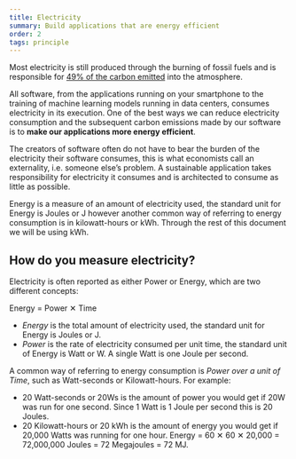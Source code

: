 ```yaml
---
title: Electricity
summary: Build applications that are energy efficient
order: 2
tags: principle
---
```


Most electricity is still produced through the burning of fossil fuels and is responsible for [49% of the carbon emitted](https://ourworldindata.org/co2-and-other-greenhouse-gas-emissions) into the atmosphere.

All software, from the applications running on your smartphone to the training of machine learning models running in data centers, consumes electricity in its execution. One of the best ways we can reduce electricity consumption and the subsequent carbon emissions made by our software is to **make our applications more energy efficient**. 

The creators of software often do not have to bear the burden of the electricity their software consumes, this is what economists call an externality, i.e. someone else’s problem. A sustainable application takes responsibility for electricity it consumes and is architected to consume as little as possible.

Energy is a measure of an amount of electricity used, the standard unit for Energy is Joules or J however another common way of referring to energy consumption is in kilowatt-hours or kWh. Through the rest of this document we will be using kWh. 

## How do you measure electricity?

Electricity is often reported as either Power or Energy, which are two different concepts:

Energy = Power ✕ Time

*   *Energy* is the total amount of electricity used, the standard unit for Energy is Joules or J.
*   *Power* is the rate of electricity consumed per unit time, the standard unit of Energy is Watt or W. A single Watt is one Joule per second.

A common way of referring to energy consumption is _Power over a unit of Time_, such as Watt-seconds or Kilowatt-hours. For example:

*   20 Watt-seconds or 20Ws is the amount of power you would get if 20W was run for one second. Since 1 Watt is 1 Joule per second this is 20 Joules.
*   20 Kilowatt-hours or 20 kWh is the amount of energy you would get if 20,000 Watts was running for one hour. Energy = 60 ✕ 60 ✕ 20,000 = 72,000,000 Joules = 72 Megajoules = 72 MJ.